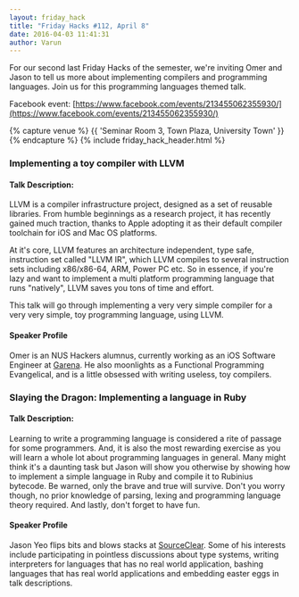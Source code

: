 ```yaml
---
layout: friday_hack
title: "Friday Hacks #112, April 8"
date: 2016-04-03 11:41:31
author: Varun
---
```


For our second last Friday Hacks of the semester, we're inviting Omer and Jason to tell us more about implementing compilers and programming languages. Join us for this programming languages themed talk.

Facebook event: [https://www.facebook.com/events/213455062355930/](https://www.facebook.com/events/213455062355930/)

{% capture venue %}
    {{ 'Seminar Room 3, Town Plaza, University Town' }}
{% endcapture %}
{% include friday_hack_header.html %}


### Implementing a toy compiler with LLVM

#### Talk Description:

LLVM is a compiler infrastructure project, designed as a set of reusable libraries. From humble beginnings as a research project, it has recently gained much traction, thanks to Apple adopting it as their default compiler toolchain for iOS and Mac OS platforms. 

At it's core, LLVM features an architecture independent, type safe, instruction set called "LLVM IR", which LLVM compiles to several instruction sets including x86/x86-64, ARM, Power PC etc. So in essence, if you're lazy and want to implement a multi platform programming language that runs "natively", LLVM saves you tons of time and effort.

This talk will go through implementing a very very simple compiler for a very very simple, toy programming language, using LLVM.

#### Speaker Profile

Omer is an NUS Hackers alumnus, currently working as an iOS Software Engineer at [Garena](http://www.garena.sg/). He also moonlights as a Functional Programming Evangelical, and is a little obsessed with writing useless, toy compilers. 


### Slaying the Dragon: Implementing a language in Ruby

#### Talk Description:

Learning to write a programming language is considered a rite of passage for some programmers. And, it is also the most rewarding exercise as you will learn a whole lot about programming languages in general. Many might think it's a daunting task but Jason will show you otherwise by showing how to implement a simple language in Ruby and compile it to Rubinius bytecode. Be warned, only the brave and true will survive. Don't you worry though, no prior knowledge of parsing, lexing and programming language theory required. And lastly, don't forget to have fun.

#### Speaker Profile

Jason Yeo flips bits and blows stacks at [SourceClear](www.srcclr.com). Some of his interests include participating in pointless discussions about type systems, writing interpreters for languages that has no real world application, bashing languages that has real world applications and embedding easter eggs in talk descriptions.

